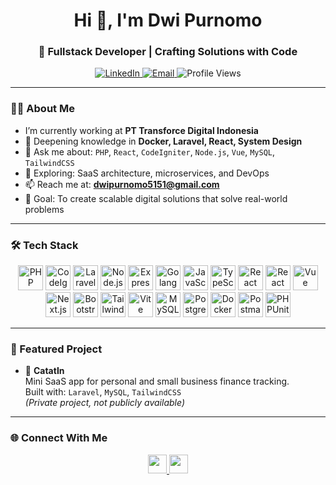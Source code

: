 <h1 align="center">Hi 👋, I'm Dwi Purnomo</h1>
<h3 align="center">🚀 Fullstack Developer | Crafting Solutions with Code</h3>

<p align="center">
  <a href="https://linkedin.com/in/dwi~purnomo" target="_blank">
    <img alt="LinkedIn" src="https://img.shields.io/badge/LinkedIn-blue?style=flat-square&logo=linkedin" />
  </a>
  <a href="mailto:dwipurnomo5151@gmail.com" target="_blank">
    <img alt="Email" src="https://img.shields.io/badge/Email-dwipurnomo5151@gmail.com-red?style=flat-square&logo=gmail" />
  </a>
  <img alt="Profile Views" src="https://komarev.com/ghpvc/?username=dwipurnomo&label=Profile%20views&color=0e75b6&style=flat-square" />
</p>

---

### 🧑‍💻 About Me

- I’m currently working at **PT Transforce Digital Indonesia**  
- 🌱 Deepening knowledge in **Docker, Laravel, React, System Design**  
- 💬 Ask me about: `PHP`, `React`, `CodeIgniter`, `Node.js`, `Vue`, `MySQL`, `TailwindCSS`  
- 🧠 Exploring: SaaS architecture, microservices, and DevOps  
- 📫 Reach me at: **dwipurnomo5151@gmail.com**  
- 🎯 Goal: To create scalable digital solutions that solve real-world problems  

---

### 🛠️ Tech Stack

<p align="center">
  <!-- Backend -->
  <img src="https://cdn.jsdelivr.net/gh/devicons/devicon/icons/php/php-original.svg" width="40" alt="PHP"/>
  <img src="https://cdn.jsdelivr.net/gh/devicons/devicon/icons/codeigniter/codeigniter-plain.svg" width="40" alt="CodeIgniter"/>
  <img src="https://www.vectorlogo.zone/logos/laravel/laravel-icon.svg" width="40" alt="Laravel"/>
  <img src="https://cdn.jsdelivr.net/gh/devicons/devicon/icons/nodejs/nodejs-original.svg" width="40" alt="Node.js"/>
  <img src="https://cdn.jsdelivr.net/gh/devicons/devicon/icons/express/express-original.svg" width="40" alt="Express.js"/>
  <img src="https://cdn.jsdelivr.net/gh/devicons/devicon/icons/go/go-original.svg" width="40" alt="Golang"/>

  <!-- Frontend & Mobile -->
  <img src="https://cdn.jsdelivr.net/gh/devicons/devicon/icons/javascript/javascript-original.svg" width="40" alt="JavaScript"/>
  <img src="https://cdn.jsdelivr.net/gh/devicons/devicon/icons/typescript/typescript-original.svg" width="40" alt="TypeScript"/>
  <img src="https://cdn.jsdelivr.net/gh/devicons/devicon/icons/react/react-original.svg" width="40" alt="React"/>
  <img src="https://reactnative.dev/img/header_logo.svg" width="40" alt="React Native"/>
  <img src="https://cdn.jsdelivr.net/gh/devicons/devicon/icons/vuejs/vuejs-original.svg" width="40" alt="Vue"/>
  <img src="https://cdn.jsdelivr.net/gh/devicons/devicon/icons/nextjs/nextjs-original-wordmark.svg" width="40" alt="Next.js"/>
  <img src="https://cdn.jsdelivr.net/gh/devicons/devicon/icons/bootstrap/bootstrap-original.svg" width="40" alt="Bootstrap"/>
  <img src="https://www.vectorlogo.zone/logos/tailwindcss/tailwindcss-icon.svg" width="40" alt="TailwindCSS"/>
  <img src="https://vitejs.dev/logo.svg" width="40" alt="Vite" />

  <!-- Database -->
  <img src="https://cdn.jsdelivr.net/gh/devicons/devicon/icons/mysql/mysql-original.svg" width="40" alt="MySQL"/>
  <img src="https://cdn.jsdelivr.net/gh/devicons/devicon/icons/postgresql/postgresql-original.svg" width="40" alt="PostgreSQL"/>

  <!-- Tools -->
  <img src="https://cdn.jsdelivr.net/gh/devicons/devicon/icons/docker/docker-original.svg" width="40" alt="Docker"/>
  <img src="https://www.vectorlogo.zone/logos/getpostman/getpostman-icon.svg" width="40" alt="Postman"/>
  <img src="https://cdn.worldvectorlogo.com/logos/phpunit.svg" width="40" alt="PHPUnit"/>
</p>


---

### 🚀 Featured Project

- 🧾 **CatatIn**  
  Mini SaaS app for personal and small business finance tracking.  
  Built with: `Laravel`, `MySQL`, `TailwindCSS`  
  *(Private project, not publicly available)*

---

### 🌐 Connect With Me

<p align="center">
  <a href="https://linkedin.com/in/dwi~purnomo" target="_blank">
    <img src="https://cdn-icons-png.flaticon.com/512/174/174857.png" width="30" />
  </a>
  <a href="mailto:dwipurnomo5151@gmail.com" target="_blank">
    <img src="https://cdn-icons-png.flaticon.com/512/732/732200.png" width="30" />
  </a>
</p>
